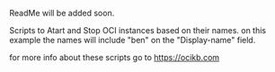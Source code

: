 ReadMe will be added soon. 



Scripts to Atart and Stop OCI instances based on their names.
on this example the names will include "ben" on the "Display-name" field.

for more info about these scripts go to https://ocikb.com
